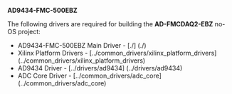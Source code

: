 **AD9434-FMC-500EBZ**

The following drivers are required for building the **AD-FMCDAQ2-EBZ** no-OS project:
 - AD9434-FMC-500EBZ Main Driver	-	[./] (./)
 - Xilinx Platform Drivers		-	[../common_drivers/xilinx_platform_drivers] (../common_drivers/xilinx_platform_drivers)
 - AD9434 Driver				-	[../drivers/ad9434] (../drivers/ad9434)
 - ADC Core Driver				-	[../common_drivers/adc_core] (../common_drivers/adc_core)
